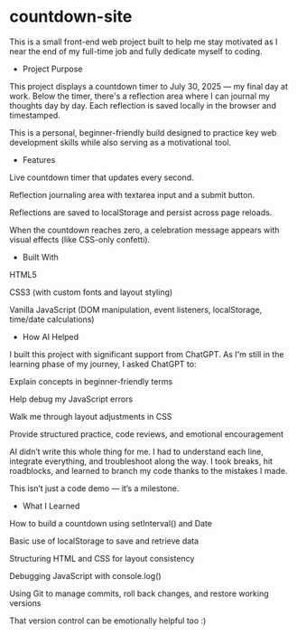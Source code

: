 # countdown-site
This is a small front-end web project built to help me stay motivated as I near the end of my full-time job and fully dedicate myself to coding.

- Project Purpose

This project displays a countdown timer to July 30, 2025 — my final day at work. Below the timer, there's a reflection area where I can journal my thoughts day by day. Each reflection is saved locally in the browser and timestamped.

This is a personal, beginner-friendly build designed to practice key web development skills while also serving as a motivational tool.

- Features

Live countdown timer that updates every second.

Reflection journaling area with textarea input and a submit button.

Reflections are saved to localStorage and persist across page reloads.

When the countdown reaches zero, a celebration message appears with visual effects (like CSS-only confetti).

- Built With

HTML5

CSS3 (with custom fonts and layout styling)

Vanilla JavaScript (DOM manipulation, event listeners, localStorage, time/date calculations)

- How AI Helped

I built this project with significant support from ChatGPT. As I'm still in the learning phase of my journey, I asked ChatGPT to:

Explain concepts in beginner-friendly terms

Help debug my JavaScript errors

Walk me through layout adjustments in CSS

Provide structured practice, code reviews, and emotional encouragement

AI didn’t write this whole thing for me. I had to understand each line, integrate everything, and troubleshoot along the way. I took breaks, hit roadblocks, and learned to branch my code thanks to the mistakes I made.

This isn’t just a code demo — it’s a milestone.

- What I Learned

How to build a countdown using setInterval() and Date

Basic use of localStorage to save and retrieve data

Structuring HTML and CSS for layout consistency

Debugging JavaScript with console.log()

Using Git to manage commits, roll back changes, and restore working versions

That version control can be emotionally helpful too :)
